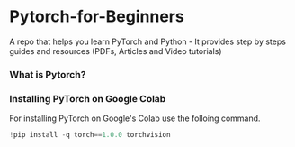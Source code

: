 # Pytorch-for-Beginners
A repo that helps you learn PyTorch and Python - It provides step by steps guides and resources (PDFs, Articles and Video tutorials)


### What is Pytorch?

### Installing PyTorch on Google Colab
For installing PyTorch on Google's Colab use the folloing command.

```python
!pip install -q torch==1.0.0 torchvision
```
